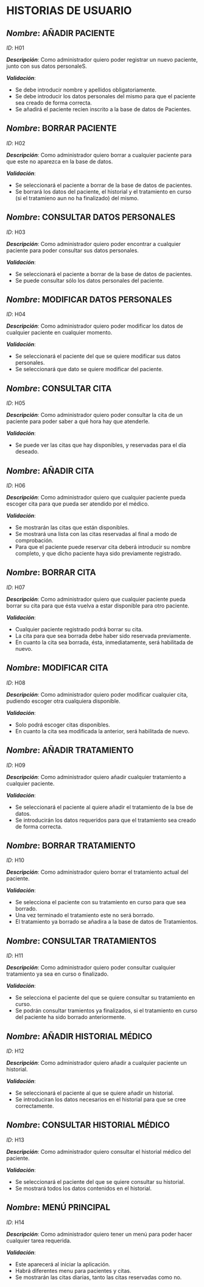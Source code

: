 # **HISTORIAS DE USUARIO**

## *Nombre*: **AÑADIR PACIENTE** 
*ID*: H01 

__*Descripción*__: Como administrador quiero poder registrar un nuevo paciente, junto con sus datos personaleS.

 __*Validación*__:
* Se debe introducir nombre y apellidos obligatoriamente.
* Se debe introducir los datos personales del mismo para que el paciente sea creado de forma correcta.
* Se añadirá el paciente recien inscrito a la base de datos de Pacientes.
 

      
## *Nombre*: **BORRAR PACIENTE**
*ID*: H02 

__*Descripción*__: Como administrador quiero borrar a cualquier paciente para que este no aparezca en la base de datos.

 __*Validación*__:
* Se seleccionará el paciente a borrar de la base de datos de pacientes.
* Se borrará los datos del paciente, el historial y el tratamiento en curso (si el tratamieno aun no ha finalizado) del mismo.


      
## *Nombre*: **CONSULTAR DATOS PERSONALES**
*ID*: H03 

__*Descripción*__: Como administrador quiero poder encontrar a cualquier paciente para poder consultar sus datos personales.

 __*Validación*__:
* Se seleccionará el paciente a borrar de la base de datos de pacientes.
* Se puede consultar sólo los datos personales del paciente.



## *Nombre*: **MODIFICAR DATOS PERSONALES**
*ID*: H04

__*Descripción*__: Como administrador quiero poder modificar los datos de cualquier paciente en cualquier momento. 

 __*Validación*__:
* Se seleccionará el paciente del que se quiere modificar sus datos personales.
* Se seleccionará que dato se quiere modificar del paciente.



       
## *Nombre*: **CONSULTAR CITA** 
*ID*: H05

__*Descripción*__: Como administrador quiero poder consultar la cita de un paciente para poder saber a qué hora hay que atenderle. 

 __*Validación*__:
* Se puede ver las citas que hay disponibles, y reservadas para el día deseado.
 

      
## *Nombre*: **AÑADIR CITA**  
*ID*: H06 

__*Descripción*__: Como administrador quiero que cualquier paciente pueda escoger cita para que pueda ser atendido por el médico. 

 __*Validación*__:
* Se mostrarán las citas que están disponibles.
* Se mostrará una lista con las citas reservadas al final a modo de comprobación.
* Para que el paciente puede reservar cita deberá introducir su nombre completo, y que dicho paciente haya sido previamente registrado.

 
      
## *Nombre*: **BORRAR CITA**
*ID*: H07 

__*Descripción*__: Como administrador quiero que cualquier paciente pueda borrar su cita para que ésta vuelva a estar disponible para otro paciente.

 __*Validación*__:
* Cualquier paciente registrado podrá borrar su cita. 
* La cita para que sea borrada debe haber sido reservada previamente.
* En cuanto la cita sea borrada, ésta, inmediatamente, será habilitada de nuevo.



## *Nombre*: **MODIFICAR CITA**

*ID*: H08

__*Descripción*__: Como administrador quiero poder modificar cualquier cita, pudiendo escoger otra cualquiera disponible. 

 __*Validación*__:
* Solo podrá escoger citas disponibles.
* En cuanto la cita sea modificada la anterior, será habilitada de nuevo.



## *Nombre*: **AÑADIR TRATAMIENTO**
*ID*: H09

__*Descripción*__: Como administrador quiero añadir cualquier tratamiento a cualquier paciente.

 __*Validación*__:
* Se seleccionará el paciente al quiere añadir el tratamiento de la bse de datos.
* Se introducirán los datos requeridos para que el tratamiento sea creado de forma correcta.




## *Nombre*: **BORRAR TRATAMIENTO**
*ID*: H10

__*Descripción*__: Como administrador quiero borrar el tratamiento actual del paciente. 

 __*Validación*__:
* Se selecciona el paciente con su tratamiento en curso para que sea borrado.
* Una vez terminado el tratamiento este no será borrado.
* El tratamiento ya borrado se añadira a la base de datos de Tratamientos.



## *Nombre*: **CONSULTAR TRATAMIENTOS**
*ID*: H11

__*Descripción*__: Como administrador quiero poder consultar cualquier tratamiento ya sea en curso o finalizado. 

 __*Validación*__:
* Se selecciona el paciente del que se quiere consultar su tratamiento en curso.
* Se podrán consultar tramientos ya finalizados, si el tratamiento en curso del paciente ha sido borrado anteriormente.



## *Nombre*: **AÑADIR HISTORIAL MÉDICO**
*ID*: H12

__*Descripción*__: Como administrador quiero añadir a cualquier paciente un historial.

__*Validación*__:
* Se seleccionará el paciente al que se quiere añadir un historial.
* Se introduciran los datos necesarios en el historial para que se cree correctamente.



## *Nombre*: **CONSULTAR HISTORIAL MÉDICO** 
*ID*: H13

__*Descripción*__: Como administrador quiero consultar el historial médico del paciente. 

 __*Validación*__: 
* Se seleccionará el paciente del que se quiere consultar su historial.
* Se mostrará todos los datos contenidos en el historial.



## *Nombre*: **MENÚ PRINCIPAL**
*ID*: H14

__*Descripción*__: Como administrador quiero tener un menú para poder hacer cualquier tarea requerida.

__*Validación*__:
* Este aparecerá al iniciar la aplicación.
* Habrá diferentes menu para pacientes y citas.
* Se mostrarán las citas diarias, tanto las citas reservadas como no.
